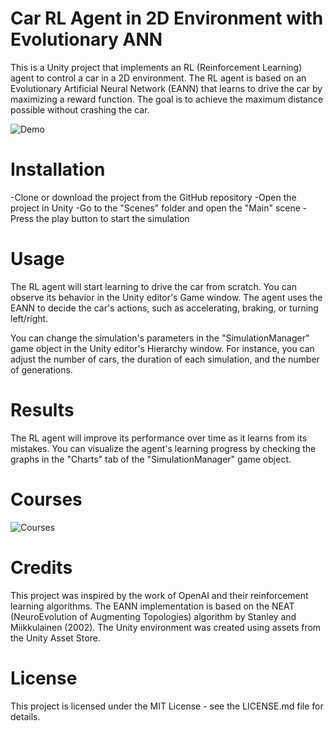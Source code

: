 # Car RL Agent in 2D Environment with Evolutionary ANN
This is a Unity project that implements an RL (Reinforcement Learning) agent to control a car in a 2D environment. The RL agent is based on an Evolutionary Artificial Neural Network (EANN) that learns to drive the car by maximizing a reward function. The goal is to achieve the maximum distance possible without crashing the car.

![Demo](https://user-images.githubusercontent.com/66371106/233305659-6a6f9b70-a4e1-4a58-a005-fc95ff6ead96.gif)

# Installation
-Clone or download the project from the GitHub repository
-Open the project in Unity
-Go to the "Scenes" folder and open the "Main" scene
-Press the play button to start the simulation

# Usage
The RL agent will start learning to drive the car from scratch. You can observe its behavior in the Unity editor's Game window. The agent uses the EANN to decide the car's actions, such as accelerating, braking, or turning left/right.

You can change the simulation's parameters in the "SimulationManager" game object in the Unity editor's Hierarchy window. For instance, you can adjust the number of cars, the duration of each simulation, and the number of generations.

# Results
The RL agent will improve its performance over time as it learns from its mistakes. You can visualize the agent's learning progress by checking the graphs in the "Charts" tab of the "SimulationManager" game object.

# Courses
![Courses](https://user-images.githubusercontent.com/66371106/233305832-7a60743d-0636-48c2-8f87-c30b80957ac1.png)


# Credits
This project was inspired by the work of OpenAI and their reinforcement learning algorithms. The EANN implementation is based on the NEAT (NeuroEvolution of Augmenting Topologies) algorithm by Stanley and Miikkulainen (2002). The Unity environment was created using assets from the Unity Asset Store.

# License
This project is licensed under the MIT License - see the LICENSE.md file for details.
